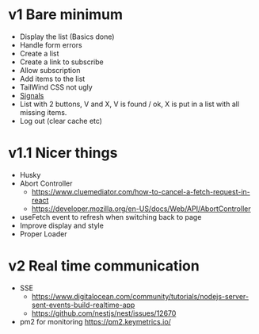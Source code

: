# v1 Bare minimum

- Display the list (Basics done)
- Handle form errors
- Create a list
- Create a link to subscribe
- Allow subscription
- Add items to the list
- TailWind CSS not ugly
- [Signals](https://preactjs.com/guide/v10/signals/)
- List with 2 buttons, V and X, V is found / ok, X is put in a list with all missing items.
- Log out (clear cache etc)

# v1.1 Nicer things

- Husky
- Abort Controller
    - https://www.cluemediator.com/how-to-cancel-a-fetch-request-in-react
    - https://developer.mozilla.org/en-US/docs/Web/API/AbortController
- useFetch event to refresh when switching back to page
- Improve display and style
- Proper Loader

# v2 Real time communication

- SSE
    - https://www.digitalocean.com/community/tutorials/nodejs-server-sent-events-build-realtime-app
    - https://github.com/nestjs/nest/issues/12670
- pm2 for monitoring https://pm2.keymetrics.io/
